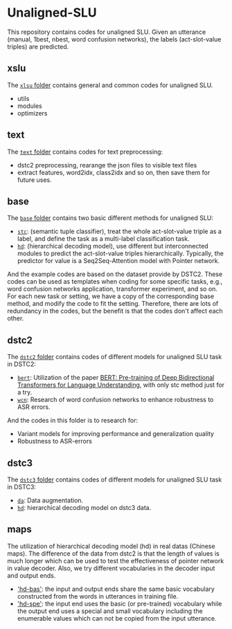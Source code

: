 # Unaligned-SLU

This repository contains codes for unaligned SLU. 
Given an utterance (manual, 1best, nbest, word confusion networks), 
the labels (act-slot-value triples) are predicted.

## xslu
The [`xlsu` folder](./xslu) contains general and common codes for unaligned SLU.
* utils
* modules
* optimizers

## text
The [`text` folder](./text) contains codes for text preprocessing:
* dstc2 preprocessing, rearange the json files to visible text files
* extract features, word2idx, class2idx and so on, then save them for future uses.

## base
The [`base` folder](./base) contains two basic different methods for unaligned SLU:
* [`stc`](./base/stc): (semantic tuple classifier), treat the whole act-slot-value triple as a label, 
    and define the task as a multi-label classification task.
* [`hd`](./base/hd): (hierarchical decoding model), use different but interconnected modules to predict
    the act-slot-value triples hierarchically. Typically, the predictor for value is a 
    Seq2Seq-Attention model with Pointer network.

And the example codes are based on the dataset provide by DSTC2. These codes can be used as 
templates when coding for some specific tasks, e.g., word confusion networks application, 
transformer experiment, and so on. For each new task or setting, we have a copy of the 
corresponding base method, and modify the code to fit the setting. Therefore, there are lots of 
redundancy in the codes, but the benefit is that the codes don't affect each other.

## dstc2
The [`dstc2` folder](./dstc2) contains codes of different models for unaligned SLU task in DSTC2:
* [`bert`](./dstc2/bert): Utilization of the paper [BERT: Pre-training of Deep Bidirectional Transformers for Language Understanding](https://arxiv.org/abs/1810.04805),
    with only stc method just for a try.
* [`wcn`](./dstc2/wcn): Research of word confusion networks to enhance robustness to ASR errors.

And the codes in this folder is to research for:
* Variant models for improving performance and generalization quality
* Robustness to ASR-errors

## dstc3
The [`dstc3` folder](./dstc3) contains codes of different models for unaligned SLU task in DSTC3:
* [`da`](./dstc3/da): Data augmentation.
* [`hd`](./dstc3/hd): hierarchical decoding model on dstc3 data.


## maps
The utilization of hierarchical decoding model (hd) in real datas (Chinese maps). The difference of the data from dstc2 is that 
the length of values is much longer which can be used to test the effectiveness of pointer network in value decoder. Also, we try
different vocabularies in the decoder input and output ends.
* ['hd-bas'](./maps/hd-bas): the input and output ends share the same basic vocabulary constructed from the words in utterances in training file.
* ['hd-spe'](./maps/hd-spe): the input end uses the basic (or pre-trained) vocabulary while the output end uses a special and small vocabulary including
                            the enumerable values which can not be copied from the input utterance.
